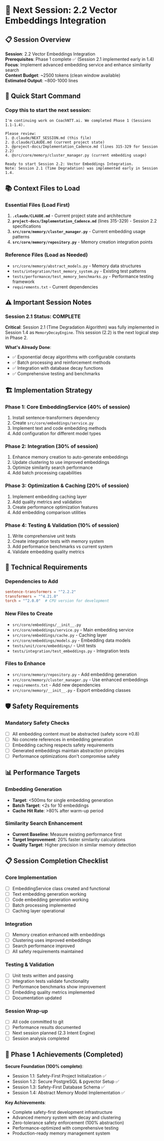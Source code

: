 # 🚀 Next Session: 2.2 Vector Embeddings Integration

## 📋 Session Overview

**Session**: 2.2 Vector Embeddings Integration  
**Prerequisites**: Phase 1 complete ✅ (Session 2.1 implemented early in 1.4)  
**Focus**: Implement advanced embedding service and enhance similarity search  
**Context Budget**: ~2500 tokens (clean window available)  
**Estimated Output**: ~800-1000 lines  

## 🎯 Quick Start Command

### Copy this to start the next session:
```
I'm continuing work on CoachNTT.ai. We completed Phase 1 (Sessions 1.1-1.4).

Please review:
1. @.claude/NEXT_SESSION.md (this file)
2. @.claude/CLAUDE.md (current project state)
3. @project-docs/Implementation_Cadence.md (lines 315-329 for Session 2.2)
4. @src/core/memory/cluster_manager.py (current embedding usage)

Ready to start Session 2.2: Vector Embeddings Integration.
Note: Session 2.1 (Time Degradation) was implemented early in Session 1.4.
```

## 📚 Context Files to Load

### Essential Files (Load First)
1. **`.claude/CLAUDE.md`** - Current project state and architecture
2. **`project-docs/Implementation_Cadence.md`** (lines 315-329) - Session 2.2 specifications
3. **`src/core/memory/cluster_manager.py`** - Current embedding usage patterns
4. **`src/core/memory/repository.py`** - Memory creation integration points

### Reference Files (Load as Needed)
- `src/core/memory/abstract_models.py` - Memory data structures
- `tests/integration/test_memory_system.py` - Existing test patterns
- `tests/performance/test_memory_benchmarks.py` - Performance testing framework
- `requirements.txt` - Current dependencies

## ⚠️ Important Session Notes

### Session 2.1 Status: COMPLETE
**Critical**: Session 2.1 (Time Degradation Algorithm) was fully implemented in Session 1.4 as `MemoryDecayEngine`. This session (2.2) is the next logical step in Phase 2.

**What's Already Done**:
- ✅ Exponential decay algorithms with configurable constants
- ✅ Batch processing and reinforcement methods  
- ✅ Integration with database decay functions
- ✅ Comprehensive testing and benchmarks

## 🏗️ Implementation Strategy

### Phase 1: Core EmbeddingService (40% of session)
1. Install sentence-transformers dependency
2. Create `src/core/embeddings/service.py`
3. Implement text and code embedding methods
4. Add configuration for different model types

### Phase 2: Integration (30% of session)
1. Enhance memory creation to auto-generate embeddings
2. Update clustering to use improved embeddings
3. Optimize similarity search performance
4. Add batch processing capabilities

### Phase 3: Optimization & Caching (20% of session)
1. Implement embedding caching layer
2. Add quality metrics and validation
3. Create performance optimization features
4. Add embedding comparison utilities

### Phase 4: Testing & Validation (10% of session)
1. Write comprehensive unit tests
2. Create integration tests with memory system
3. Add performance benchmarks vs current system
4. Validate embedding quality metrics

## 🔧 Technical Requirements

### Dependencies to Add
```toml
sentence-transformers = "^2.2.2"
transformers = "^4.21.0"
torch = "^2.0.0"  # CPU version for development
```

### New Files to Create
- `src/core/embeddings/__init__.py`
- `src/core/embeddings/service.py` - Main embedding service
- `src/core/embeddings/cache.py` - Caching layer
- `src/core/embeddings/models.py` - Embedding data models
- `tests/unit/core/embeddings/` - Unit tests
- `tests/integration/test_embeddings.py` - Integration tests

### Files to Enhance
- `src/core/memory/repository.py` - Add embedding generation
- `src/core/memory/cluster_manager.py` - Use enhanced embeddings
- `requirements.txt` - Add new dependencies
- `src/core/memory/__init__.py` - Export embedding classes

## 🛡️ Safety Requirements

### Mandatory Safety Checks
- [ ] All embedding content must be abstracted (safety score ≥0.8)
- [ ] No concrete references in embedding generation
- [ ] Embedding caching respects safety requirements
- [ ] Generated embeddings maintain abstraction principles
- [ ] Performance optimizations don't compromise safety

## 📊 Performance Targets

### Embedding Generation
- **Target**: <500ms for single embedding generation
- **Batch Target**: <2s for 10 embeddings
- **Cache Hit Rate**: >80% after warm-up period

### Similarity Search Enhancement
- **Current Baseline**: Measure existing performance first
- **Target Improvement**: 20% faster similarity calculations
- **Quality Target**: Higher precision in similar memory detection

## 📋 Session Completion Checklist

### Core Implementation
- [ ] EmbeddingService class created and functional
- [ ] Text embedding generation working
- [ ] Code embedding generation working
- [ ] Batch processing implemented
- [ ] Caching layer operational

### Integration
- [ ] Memory creation enhanced with embeddings
- [ ] Clustering uses improved embeddings
- [ ] Search performance improved
- [ ] All safety requirements maintained

### Testing & Validation
- [ ] Unit tests written and passing
- [ ] Integration tests validate functionality
- [ ] Performance benchmarks show improvement
- [ ] Embedding quality metrics implemented
- [ ] Documentation updated

### Session Wrap-up
- [ ] All code committed to git
- [ ] Performance results documented
- [ ] Next session planned (2.3 Intent Engine)
- [ ] Session analysis completed

## 🚀 Phase 1 Achievements (Completed)
**Secure Foundation (100% complete)**:
- Session 1.1: Safety-First Project Initialization ✅
- Session 1.2: Secure PostgreSQL & pgvector Setup ✅
- Session 1.3: Safety-First Database Schema ✅
- Session 1.4: Abstract Memory Model Implementation ✅

**Key Achievements**:
- Complete safety-first development infrastructure
- Advanced memory system with decay and clustering
- Zero-tolerance safety enforcement (100% abstraction)
- Performance-optimized with comprehensive testing
- Production-ready memory management system